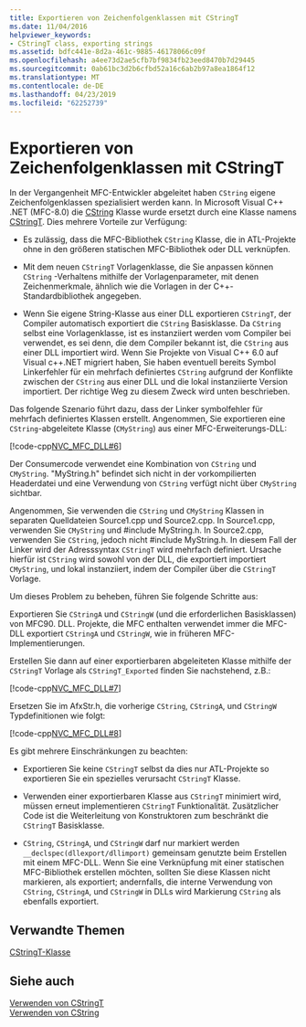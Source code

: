 ```yaml
---
title: Exportieren von Zeichenfolgenklassen mit CStringT
ms.date: 11/04/2016
helpviewer_keywords:
- CStringT class, exporting strings
ms.assetid: bdfc441e-8d2a-461c-9885-46178066c09f
ms.openlocfilehash: a4ee73d2ae5cfb7bf9834fb23eed8470b7d29445
ms.sourcegitcommit: 0ab61bc3d2b6cfbd52a16c6ab2b97a8ea1864f12
ms.translationtype: MT
ms.contentlocale: de-DE
ms.lasthandoff: 04/23/2019
ms.locfileid: "62252739"
---
```

# <a name="exporting-string-classes-using-cstringt"></a>Exportieren von Zeichenfolgenklassen mit CStringT

In der Vergangenheit MFC-Entwickler abgeleitet haben `CString` eigene Zeichenfolgenklassen spezialisiert werden kann. In Microsoft Visual C++ .NET (MFC-8.0) die [CString](../atl-mfc-shared/using-cstring.md) Klasse wurde ersetzt durch eine Klasse namens [CStringT](../atl-mfc-shared/reference/cstringt-class.md). Dies mehrere Vorteile zur Verfügung:

- Es zulässig, dass die MFC-Bibliothek `CString` Klasse, die in ATL-Projekte ohne in den größeren statischen MFC-Bibliothek oder DLL verknüpfen.

- Mit dem neuen `CStringT` Vorlagenklasse, die Sie anpassen können `CString` -Verhaltens mithilfe der Vorlagenparameter, mit denen Zeichenmerkmale, ähnlich wie die Vorlagen in der C++-Standardbibliothek angegeben.

- Wenn Sie eigene String-Klasse aus einer DLL exportieren `CStringT`, der Compiler automatisch exportiert die `CString` Basisklasse. Da `CString` selbst eine Vorlagenklasse, ist es instanziiert werden vom Compiler bei verwendet, es sei denn, die dem Compiler bekannt ist, die `CString` aus einer DLL importiert wird. Wenn Sie Projekte von Visual C++ 6.0 auf Visual c++.NET migriert haben, Sie haben eventuell bereits Symbol Linkerfehler für ein mehrfach definiertes `CString` aufgrund der Konflikte zwischen der `CString` aus einer DLL und die lokal instanziierte Version importiert. Der richtige Weg zu diesem Zweck wird unten beschrieben.

Das folgende Szenario führt dazu, dass der Linker symbolfehler für mehrfach definiertes Klassen erstellt. Angenommen, Sie exportieren eine `CString`-abgeleitete Klasse (`CMyString`) aus einer MFC-Erweiterungs-DLL:

[!code-cpp[NVC_MFC_DLL#6](../atl-mfc-shared/codesnippet/cpp/exporting-string-classes-using-cstringt_1.cpp)]

Der Consumercode verwendet eine Kombination von `CString` und `CMyString`. "MyString.h" befindet sich nicht in der vorkompilierten Headerdatei und eine Verwendung von `CString` verfügt nicht über `CMyString` sichtbar.

Angenommen, Sie verwenden die `CString` und `CMyString` Klassen in separaten Quelldateien Source1.cpp und Source2.cpp. In Source1.cpp, verwenden Sie `CMyString` und #include MyString.h. In Source2.cpp, verwenden Sie `CString`, jedoch nicht #include MyString.h. In diesem Fall der Linker wird der Adresssyntax `CStringT` wird mehrfach definiert. Ursache hierfür ist `CString` wird sowohl von der DLL, die exportiert importiert `CMyString`, und lokal instanziiert, indem der Compiler über die `CStringT` Vorlage.

Um dieses Problem zu beheben, führen Sie folgende Schritte aus:

Exportieren Sie `CStringA` und `CStringW` (und die erforderlichen Basisklassen) von MFC90. DLL. Projekte, die MFC enthalten verwendet immer die MFC-DLL exportiert `CStringA` und `CStringW`, wie in früheren MFC-Implementierungen.

Erstellen Sie dann auf einer exportierbaren abgeleiteten Klasse mithilfe der `CStringT` Vorlage als `CStringT_Exported` finden Sie nachstehend, z.B.:

[!code-cpp[NVC_MFC_DLL#7](../atl-mfc-shared/codesnippet/cpp/exporting-string-classes-using-cstringt_2.cpp)]

Ersetzen Sie im AfxStr.h, die vorherige `CString`, `CStringA`, und `CStringW` Typdefinitionen wie folgt:

[!code-cpp[NVC_MFC_DLL#8](../atl-mfc-shared/codesnippet/cpp/exporting-string-classes-using-cstringt_3.cpp)]

Es gibt mehrere Einschränkungen zu beachten:

- Exportieren Sie keine `CStringT` selbst da dies nur ATL-Projekte so exportieren Sie ein spezielles verursacht `CStringT` Klasse.

- Verwenden einer exportierbaren Klasse aus `CStringT` minimiert wird, müssen erneut implementieren `CStringT` Funktionalität. Zusätzlicher Code ist die Weiterleitung von Konstruktoren zum beschränkt die `CStringT` Basisklasse.

- `CString`, `CStringA`, und `CStringW` darf nur markiert werden `__declspec(dllexport/dllimport)` gemeinsam genutzte beim Erstellen mit einem MFC-DLL. Wenn Sie eine Verknüpfung mit einer statischen MFC-Bibliothek erstellen möchten, sollten Sie diese Klassen nicht markieren, als exportiert; andernfalls, die interne Verwendung von `CString`, `CStringA`, und `CStringW` in DLLs wird Markierung `CString` als ebenfalls exportiert.

## <a name="related-topics"></a>Verwandte Themen

[CStringT-Klasse](../atl-mfc-shared/reference/cstringt-class.md)

## <a name="see-also"></a>Siehe auch

[Verwenden von CStringT](../atl-mfc-shared/using-cstringt.md)<br/>
[Verwenden von CString](../atl-mfc-shared/using-cstring.md)
